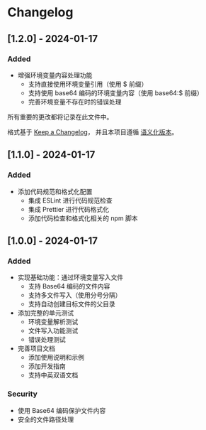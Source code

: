 # Changelog

## [1.2.0] - 2024-01-17
### Added

- 增强环境变量内容处理功能
  - 支持直接使用环境变量引用（使用 $ 前缀）
  - 支持使用 base64 编码的环境变量内容（使用 base64:$ 前缀）
  - 完善环境变量不存在时的错误处理

所有重要的更改都将记录在此文件中。

格式基于 [Keep a Changelog](https://keepachangelog.com/zh-CN/1.0.0/)，
并且本项目遵循 [语义化版本](https://semver.org/lang/zh-CN/)。

## [1.1.0] - 2024-01-17

### Added
- 添加代码规范和格式化配置
  - 集成 ESLint 进行代码规范检查
  - 集成 Prettier 进行代码格式化
  - 添加代码检查和格式化相关的 npm 脚本

## [1.0.0] - 2024-01-17

### Added
- 实现基础功能：通过环境变量写入文件
  - 支持 Base64 编码的文件内容
  - 支持多文件写入（使用分号分隔）
  - 支持自动创建目标文件的父目录
- 添加完整的单元测试
  - 环境变量解析测试
  - 文件写入功能测试
  - 错误处理测试
- 完善项目文档
  - 添加使用说明和示例
  - 添加开发指南
  - 支持中英双语文档

### Security
- 使用 Base64 编码保护文件内容
- 安全的文件路径处理